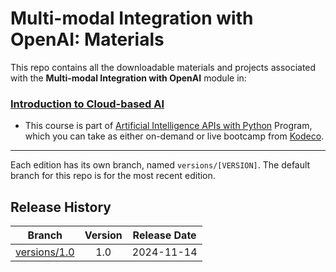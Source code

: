 # Multi-modal Integration with OpenAI: Materials


This repo contains all the downloadable materials and projects associated with the **Multi-modal Integration with OpenAI** module in:

### [Introduction to Cloud-based AI](https://www.kodeco.com/ai/paths/cloud-based-ai)

- This course is part of [Artificial Intelligence APIs with Python](https://www.kodeco.com/ai/programs/ai-apis) Program, which you can take as either on-demand or live bootcamp from [Kodeco](https://www.kodeco.com).

--- 

Each edition has its own branch, named `versions/[VERSION]`. The default branch for this repo is for the most recent edition.

## Release History

| Branch                                                                                  | Version | Release Date |
| --------------------------------------------------------------------------------------- |:-------:|:------------:|
| [versions/1.0](https://github.com/kodecocodes/m3-moi-materials/tree/versions/1.0) | 1.0     |  2024-11-14 |

